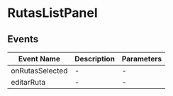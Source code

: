 # RutasListPanel

## Events

<!-- @vuese:RutasListPanel:events:start -->
|Event Name|Description|Parameters|
|---|---|---|
|onRutasSelected|-|-|
|editarRuta|-|-|

<!-- @vuese:RutasListPanel:events:end -->



